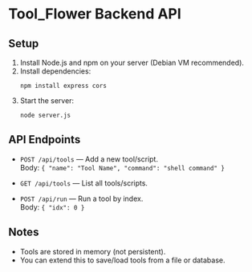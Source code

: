 # Tool_Flower Backend API

## Setup

1. Install Node.js and npm on your server (Debian VM recommended).
2. Install dependencies:
   ```
   npm install express cors
   ```
3. Start the server:
   ```
   node server.js
   ```

## API Endpoints

- `POST /api/tools` — Add a new tool/script.  
  Body: `{ "name": "Tool Name", "command": "shell command" }`

- `GET /api/tools` — List all tools/scripts.

- `POST /api/run` — Run a tool by index.  
  Body: `{ "idx": 0 }`

## Notes

- Tools are stored in memory (not persistent).
- You can extend this to save/load tools from a file or database.
